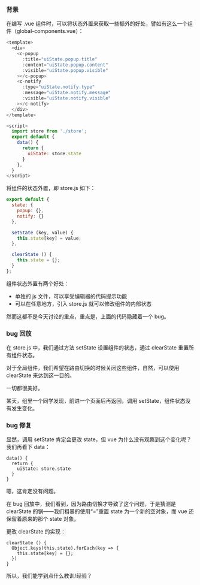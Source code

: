 ### 背景
在编写 .vue 组件时，可以将状态外置来获取一些额外的好处，譬如有这么一个组件（global-components.vue）：
````js
<template>
  <div>
    <c-popup
      :title="uiState.popup.title"
      :content="uiState.popup.content"
      :visible="uiState.popup.visible"
    ></c-popup>
    <c-notify
      :type="uiState.notify.type"
      :message="uiState.notify.message"
      :visible="uiState.notify.visible"
    ></c-notify>
  </div>
</template>

<script>
  import store from './store';
  export default {
    data() {
      return {
        uiState: store.state
      }
    },
  }  
</script>
````
将组件的状态外置，即 store.js 如下：
````js
export default {
  state: {
    popup: {},
    notify: {}
  },

  setState (key, value) {
    this.state[key] = value;
  },

  clearState () {
    this.state = {};
  }
};
````
组件状态外置有两个好处：
* 单独的 js 文件，可以享受编辑器的代码提示功能
* 可以在任意地方，引入 store.js 就可以修改组件的内部状态

然而这都不是今天讨论的重点，重点是，上面的代码隐藏着一个 bug。

### bug 回放
在 store.js 中，我们通过方法 setState 设置组件的状态，通过 clearState 重置所有组件状态。

对于全局组件，我们希望在路由切换的时候关闭这些组件，自然，可以使用 clearState 来达到这一目的。

一切都很美好。

某天，组里一个同学发现，前进一个页面后再返回，调用 setState，组件状态没有发生变化。

### bug 修复
显然，调用 setState 肯定会更改 state，但 vue 为什么没有观察到这个变化呢？我们再看下 data：
````
data() {
  return {
    uiState: store.state
  }
}
````
嗯，这肯定没有问题。

在 bug 回放中，我们看到，因为路由切换才导致了这个问题，于是猜测是 clearState 的锅——我们粗暴的使用“=”重置 state 为一个新的空对象，而 vue 还保留着原来的那个 state 对象。

更改 clearState 的实现：
````
clearState () {
  Object.keys(this.state).forEach(key => {
    this.state[key] = {};
  })
}
````

所以，我们能学到点什么教训/经验？


